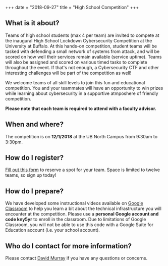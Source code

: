 +++
date = "2018-09-27"
title = "High School Competition"
+++


What is it about?
------

Teams of high school students (max 4 per team) are invited to compete at the inaugural High School Lockdown Cybersecurity Competition at the University at Buffalo. At this hands-on competition, student teams will be tasked with defending a small network of systems from attack, and will be scored on how well their services remain available (service uptime). Teams will also be assigned and scored on various timed tasks to complete throughout the event. If that's not enough, a Cybersecurity CTF and other interesting challenges will be part of the competition as well!

We welcome teams of all skill levels to join this fun and educational competition. You and your teammates will have an opportunity to win prizes while learning about cybersecurity in a supportive atmposhere of friendly competition. 

**Please note that each team is required to attend with a faculty advisor.**


When and where?
------

The competition is on **12/1/2018** at the UB North Campus from 9:30am to 3:30pm.


How do I register? 
------

<a href="https://goo.gl/forms/Ge2ms4eQAxMhbXF82" target="_blank">Fill out this form</a> to reserve a spot for your team.  Space is limited to twelve teams, so sign up today!


How do I prepare?
------

We have developed some instructional videos available on <a href="https://classroom.google.com" target="_blank">Google Classroom</a> to help you learn a bit about the technical infrastructure you will encounter at the competition.  Please use a **personal Google account and code kny5yr** to enroll in the classroom.  Due to limitations of Google Classroom, you will not be able to use this code with a Google Suite for Education account (i.e. your school account).


Who do I contact for more information?
------

Please contact [David Murray](mailto:djmurray@buffalo.edu?subject=Lockdown+HS+Question) if you have any questions or concerns. 
